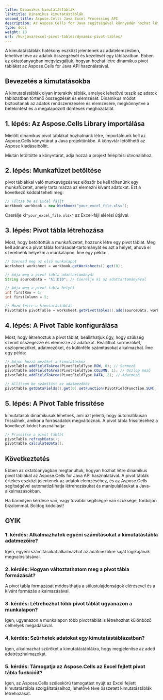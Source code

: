 ```yaml
---
title: Dinamikus kimutatástáblák
linktitle: Dinamikus kimutatástáblák
second_title: Aspose.Cells Java Excel Processing API
description: Az Aspose.Cells for Java segítségével könnyedén hozhat létre dinamikus pivot táblákat. Egyszerűen elemezheti és összegezheti az adatokat. Növelje adatelemzési képességeit.
type: docs
weight: 13
url: /hu/java/excel-pivot-tables/dynamic-pivot-tables/
---
```


A kimutatástáblák hatékony eszközt jelentenek az adatelemzésben, lehetővé téve az adatok összegzését és kezelését egy táblázatban. Ebben az oktatóanyagban megvizsgáljuk, hogyan hozhat létre dinamikus pivot táblákat az Aspose.Cells for Java API használatával.

## Bevezetés a kimutatásokba

A kimutatástáblák olyan interaktív táblák, amelyek lehetővé teszik az adatok táblázatban történő összegzését és elemzését. Dinamikus módot biztosítanak az adatok rendszerezésére és elemzésére, megkönnyítve a betekintést és a megalapozott döntések meghozatalát.

## 1. lépés: Az Aspose.Cells Library importálása

 Mielőtt dinamikus pivot táblákat hozhatnánk létre, importálnunk kell az Aspose.Cells könyvtárat a Java projektünkbe. A könyvtár letölthető az Aspose kiadásaiból[itt](https://releases.aspose.com/cells/java/).

Miután letöltötte a könyvtárat, adja hozzá a projekt felépítési útvonalához.

## 2. lépés: Munkafüzet betöltése

pivot táblákkal való munkavégzéshez először be kell töltenünk egy munkafüzetet, amely tartalmazza az elemezni kívánt adatokat. Ezt a következő kóddal teheti meg:

```java
// Töltse be az Excel fájlt
Workbook workbook = new Workbook("your_excel_file.xlsx");
```

 Cserélje ki`"your_excel_file.xlsx"` az Excel-fájl elérési útjával.

## 3. lépés: Pivot tábla létrehozása

Most, hogy betöltöttük a munkafüzetet, hozzunk létre egy pivot táblát. Meg kell adnunk a pivot tábla forrásadat-tartományát és azt a helyet, ahová el szeretnénk helyezni a munkalapon. Íme egy példa:

```java
// Szerezd meg az első munkalapot
Worksheet worksheet = workbook.getWorksheets().get(0);

// Adja meg a pivot tábla adattartományát
String sourceData = "A1:D10"; // Cserélje ki az adattartományával

// Adja meg a pivot tábla helyét
int firstRow = 1;
int firstColumn = 5;

// Hozd létre a kimutatástáblát
PivotTable pivotTable = worksheet.getPivotTables().add(sourceData, worksheet.getCells().get(firstRow, firstColumn), "PivotTable1");
```

## 4. lépés: A Pivot Table konfigurálása

Most, hogy létrehoztuk a pivot táblát, beállíthatjuk úgy, hogy szükség szerint összegezze és elemezze az adatokat. Beállíthat sormezőket, oszlopmezőket, adatmezőket, és különféle számításokat alkalmazhat. Íme egy példa:

```java
// Adjon hozzá mezőket a kimutatáshoz
pivotTable.addFieldToArea(PivotFieldType.ROW, 0); // Sormező
pivotTable.addFieldToArea(PivotFieldType.COLUMN, 1); // Oszlop mező
pivotTable.addFieldToArea(PivotFieldType.DATA, 2); // Adatmező

// Állítson be számítást az adatmezőhöz
pivotTable.getDataFields().get(0).setFunction(PivotFieldFunction.SUM);
```

## 5. lépés: A Pivot Table frissítése

kimutatások dinamikusak lehetnek, ami azt jelenti, hogy automatikusan frissülnek, amikor a forrásadatok megváltoznak. A pivot tábla frissítéséhez a következő kódot használhatja:

```java
// Frissítse a pivot táblát
pivotTable.refreshData();
pivotTable.calculateData();
```

## Következtetés

Ebben az oktatóanyagban megtanultuk, hogyan hozhat létre dinamikus pivot táblákat az Aspose.Cells for Java API használatával. A pivot táblák értékes eszközt jelentenek az adatok elemzéséhez, és az Aspose.Cells segítségével automatizálhatja létrehozásukat és manipulálásukat a Java-alkalmazásokban.

Ha bármilyen kérdése van, vagy további segítségre van szüksége, forduljon bizalommal. Boldog kódolást!

## GYIK

### 1. kérdés: Alkalmazhatok egyéni számításokat a kimutatástábla adatmezőire?

Igen, egyéni számításokat alkalmazhat az adatmezőkre saját logikájának megvalósításával.

### 2. kérdés: Hogyan változtathatom meg a pivot tábla formázását?

A pivot tábla formázását módosíthatja a stílustulajdonságok elérésével és a kívánt formázás alkalmazásával.

### 3. kérdés: Létrehozhat több pivot táblát ugyanazon a munkalapon?

Igen, ugyanazon a munkalapon több pivot táblát is létrehozhat különböző célhelyek megadásával.

### 4. kérdés: Szűrhetek adatokat egy kimutatástáblázatban?

Igen, alkalmazhat szűrőket a kimutatástáblákra, hogy megjelenítse az adott adatrészhalmazokat.

### 5. kérdés: Támogatja az Aspose.Cells az Excel fejlett pivot tábla funkcióit?

Igen, az Aspose.Cells széleskörű támogatást nyújt az Excel fejlett kimutatástábla szolgáltatásaihoz, lehetővé téve összetett kimutatástáblák létrehozását.